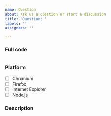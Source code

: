 ```yaml
---
name: Question
about: Ask us a question or start a discussion
title: 'Question: '
labels: ''
assignees: ''

---
```


### Full code
```javascript

```
### Platform
- [ ] Chromium
- [ ] Firefox
- [ ] Internet Explorer
- [ ] Node.js
### Description
